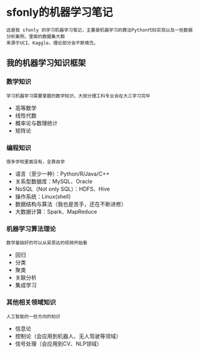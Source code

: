 # sfonly的机器学习笔记
    这是我 sfonly 的学习机器学习笔记，主要是机器学习的算法Python代码实现以及一些数据分析案例，里面的数据集大都
    来源于UCI、Kaggle，理论部分会不断填充。
## 我的机器学习知识框架
### 数学知识
    学习机器学习需要掌握的数学知识，大部分理工科专业会在大三学习完毕
  * 高等数学
  * 线性代数
  * 概率论与数理统计
  * 矩阵论

### 编程知识
    很多学校里面没有，全靠自学
  * 语言（至少一种）：Python/R/Java/C++
  * 关系型数据库：MySQL、Oracle
  * NoSQL（Not only SQL）：HDFS、Hive
  * 操作系统：Linux(shell)
  * 数据结构与算法（我也是苦手，还在不断进修）
  * 大数据计算：Spark、MapReduce
### 机器学习算法理论
    数学基础好的可以从吴恩达的视频开始看
  * 回归
  * 分类
  * 聚类
  * 关联分析
  * 集成学习
### 其他相关领域知识
    人工智能的一些方向的知识
  * 信息论
  * 控制论（会应用到机器人、无人驾驶等领域）
  * 信号处理（会应用到CV、NLP领域）



